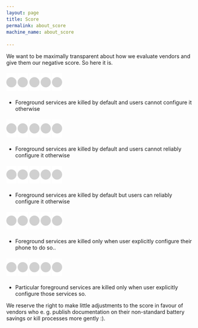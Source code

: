 ```yaml
---
layout: page
title: Score
permalink: about_score
machine_name: about_score

---
```


We want to be maximally transparent about how we evaluate vendors and give them our negative score. So here it is.

<h4><img src="/assets/img/placeholder.svg" class="poo score-full" alt="">
<img src="/assets/img/placeholder.svg" class="poo score-full" alt="">
<img src="/assets/img/placeholder.svg" class="poo score-full" alt="">
<img src="/assets/img/placeholder.svg" class="poo score-full" alt="">
<img src="/assets/img/placeholder.svg" class="poo score-full" alt=""></h4>

* Foreground services are killed by default and users cannot configure it otherwise

<h4><img src="/assets/img/placeholder.svg" class="poo score-full" alt="">
<img src="/assets/img/placeholder.svg" class="poo score-full" alt="">
<img src="/assets/img/placeholder.svg" class="poo score-full" alt="">
<img src="/assets/img/placeholder.svg" class="poo score-full" alt="">
<img src="/assets/img/placeholder.svg" class="poo score-empty" alt=""></h4>

* Foreground services are killed by default and users cannot reliably configure it otherwise

<h4><img src="/assets/img/placeholder.svg" class="poo score-full" alt="">
<img src="/assets/img/placeholder.svg" class="poo score-full" alt="">
<img src="/assets/img/placeholder.svg" class="poo score-full" alt="">
<img src="/assets/img/placeholder.svg" class="poo score-empty" alt="">
<img src="/assets/img/placeholder.svg" class="poo score-empty" alt=""></h4>

* Foreground services are killed by default but users can reliably configure it otherwise

<h4><img src="/assets/img/placeholder.svg" class="poo score-full" alt="">
<img src="/assets/img/placeholder.svg" class="poo score-full" alt="">
<img src="/assets/img/placeholder.svg" class="poo score-empty" alt="">
<img src="/assets/img/placeholder.svg" class="poo score-empty" alt="">
<img src="/assets/img/placeholder.svg" class="poo score-empty" alt=""></h4>

* Foreground services are killed only when user explicitly configure their phone to do so..

<h4><img src="/assets/img/placeholder.svg" class="poo score-full" alt="">
<img src="/assets/img/placeholder.svg" class="poo score-empty" alt="">
<img src="/assets/img/placeholder.svg" class="poo score-empty" alt="">
<img src="/assets/img/placeholder.svg" class="poo score-empty" alt="">
<img src="/assets/img/placeholder.svg" class="poo score-empty" alt=""></h4>

* Particular foreground services are killed only when user explicitly configure those services so.

We reserve the right to make little adjustments to the score in favour of vendors who e. g. publish documentation on their non-standard battery savings or kill processes more gently :).
